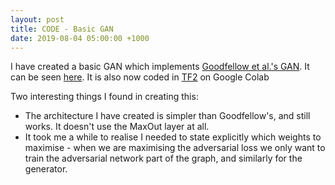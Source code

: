 ```yaml
---
layout: post
title: CODE - Basic GAN
date: 2019-08-04 05:00:00 +1000
---
```


I have created a basic GAN which implements [Goodfellow et al.'s GAN](https://arxiv.org/pdf/1406.2661.pdf). It can be seen [here](https://github.com/BradleyTjandra/Deep-Learning/blob/master/GAN.py). It is also now coded in [TF2](https://colab.research.google.com/drive/1MUytteadV6otGsTcWhI4VAbnoRByHGFY) on Google Colab

Two interesting things I found in creating this:

* The architecture I have created is simpler than Goodfellow's, and still works. It doesn't use the MaxOut layer at all.
* It took me a while to realise I needed to state explicitly which weights to maximise - when we are maximising the adversarial loss we only want to train the adversarial network part of the graph, and similarly for the generator.
